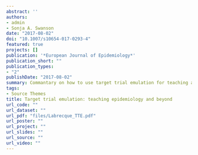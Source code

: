 ```yaml
---
abstract: ''
authors:
- admin
- Sonja A. Swanson
date: "2017-08-02"
doi: "10.1007/s10654-017-0293-4"
featured: true
projects: []
publication: '*European Journal of Epidemiology*'
publication_short: ""
publication_types:
- "2"
publishDate: "2017-08-02"
summary: Commantary on how to use target trial emulation for teaching and possible future additional uses.
tags:
- Source Themes
title: Target trial emulation: teaching epidemiology and beyond
url_code: ""
url_dataset: ""
url_pdf: "files/Labrecque_TTE.pdf"
url_poster: ""
url_project: ""
url_slides: ""
url_source: ""
url_video: ""
---
```


